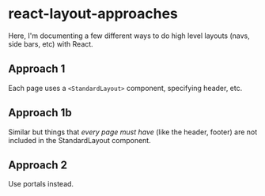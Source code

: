 
# react-layout-approaches
Here, I'm documenting a few different ways to do high level layouts (navs, side bars, etc) with React. 



## Approach 1
Each page uses a `<StandardLayout>` component, specifying header, etc. 

## Approach 1b 

Similar but things that _every page must have_ (like the header, footer) are not included in the StandardLayout component. 

## Approach 2 

Use portals instead. 

